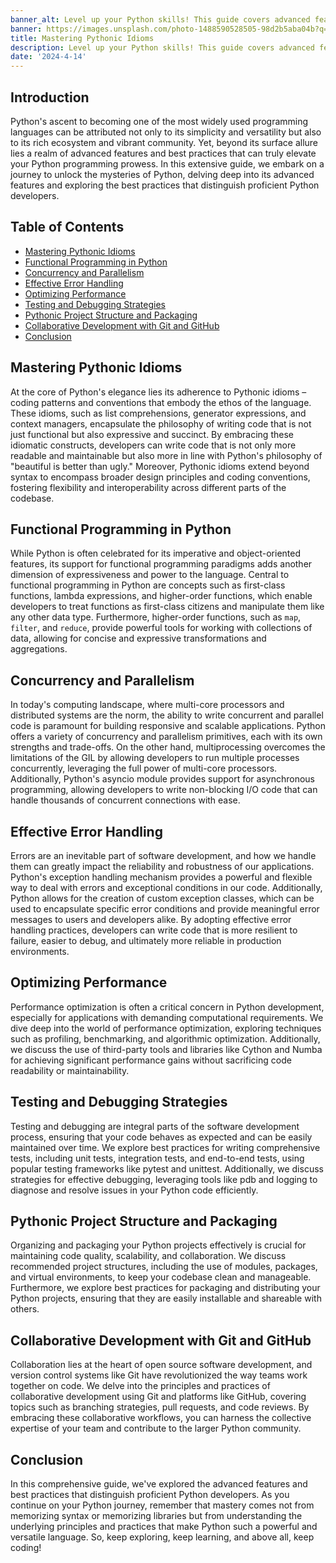 ```yaml
---
banner_alt: Level up your Python skills! This guide covers advanced features and best practices, from Pythonic idioms to collaborative development. Whether you're a beginner or experienced, you'll learn to write cleaner, more effective Python code.
banner: https://images.unsplash.com/photo-1488590528505-98d2b5aba04b?q=80&w=870&auto=format&fit=crop&ixlib=rb-4.0.3&ixid=M3wxMjA3fDB8MHxwaG90by1wYWdlfHx8fGVufDB8fHx8fA%3D%3D
title: Mastering Pythonic Idioms
description: Level up your Python skills! This guide covers advanced features and best practices, from Pythonic idioms to collaborative development. Whether you're a beginner or experienced, you'll learn to write cleaner, more effective Python code.
date: '2024-4-14'
---
```


## Introduction

Python's ascent to becoming one of the most widely used programming languages can be attributed not only to its simplicity and versatility but also to its rich ecosystem and vibrant community. Yet, beyond its surface allure lies a realm of advanced features and best practices that can truly elevate your Python programming prowess. In this extensive guide, we embark on a journey to unlock the mysteries of Python, delving deep into its advanced features and exploring the best practices that distinguish proficient Python developers.

## Table of Contents

-   [Mastering Pythonic Idioms](#mastering-pythonic-idioms)
-   [Functional Programming in Python](#functional-programming-in-python)
-   [Concurrency and Parallelism](#concurrency-and-parallelism)
-   [Effective Error Handling](#effective-error-handling)
-   [Optimizing Performance](#optimizing-performance)
-   [Testing and Debugging Strategies](#testing-and-debugging-strategies)
-   [Pythonic Project Structure and Packaging](#pythonic-project-structure-and-packaging)
-   [Collaborative Development with Git and GitHub](#collaborative-development-with-git-and-github)
-   [Conclusion](#conclusion)

## Mastering Pythonic Idioms

At the core of Python's elegance lies its adherence to Pythonic idioms – coding patterns and conventions that embody the ethos of the language. These idioms, such as list comprehensions, generator expressions, and context managers, encapsulate the philosophy of writing code that is not just functional but also expressive and succinct. By embracing these idiomatic constructs, developers can write code that is not only more readable and maintainable but also more in line with Python's philosophy of "beautiful is better than ugly." Moreover, Pythonic idioms extend beyond syntax to encompass broader design principles and coding conventions, fostering flexibility and interoperability across different parts of the codebase.

## Functional Programming in Python

While Python is often celebrated for its imperative and object-oriented features, its support for functional programming paradigms adds another dimension of expressiveness and power to the language. Central to functional programming in Python are concepts such as first-class functions, lambda expressions, and higher-order functions, which enable developers to treat functions as first-class citizens and manipulate them like any other data type. Furthermore, higher-order functions, such as `map`, `filter`, and `reduce`, provide powerful tools for working with collections of data, allowing for concise and expressive transformations and aggregations.

## Concurrency and Parallelism

In today's computing landscape, where multi-core processors and distributed systems are the norm, the ability to write concurrent and parallel code is paramount for building responsive and scalable applications. Python offers a variety of concurrency and parallelism primitives, each with its own strengths and trade-offs. On the other hand, multiprocessing overcomes the limitations of the GIL by allowing developers to run multiple processes concurrently, leveraging the full power of multi-core processors. Additionally, Python's asyncio module provides support for asynchronous programming, allowing developers to write non-blocking I/O code that can handle thousands of concurrent connections with ease.

## Effective Error Handling

Errors are an inevitable part of software development, and how we handle them can greatly impact the reliability and robustness of our applications. Python's exception handling mechanism provides a powerful and flexible way to deal with errors and exceptional conditions in our code. Additionally, Python allows for the creation of custom exception classes, which can be used to encapsulate specific error conditions and provide meaningful error messages to users and developers alike. By adopting effective error handling practices, developers can write code that is more resilient to failure, easier to debug, and ultimately more reliable in production environments.

## Optimizing Performance

Performance optimization is often a critical concern in Python development, especially for applications with demanding computational requirements. We dive deep into the world of performance optimization, exploring techniques such as profiling, benchmarking, and algorithmic optimization. Additionally, we discuss the use of third-party tools and libraries like Cython and Numba for achieving significant performance gains without sacrificing code readability or maintainability.

## Testing and Debugging Strategies

Testing and debugging are integral parts of the software development process, ensuring that your code behaves as expected and can be easily maintained over time. We explore best practices for writing comprehensive tests, including unit tests, integration tests, and end-to-end tests, using popular testing frameworks like pytest and unittest. Additionally, we discuss strategies for effective debugging, leveraging tools like pdb and logging to diagnose and resolve issues in your Python code efficiently.

## Pythonic Project Structure and Packaging

Organizing and packaging your Python projects effectively is crucial for maintaining code quality, scalability, and collaboration. We discuss recommended project structures, including the use of modules, packages, and virtual environments, to keep your codebase clean and manageable. Furthermore, we explore best practices for packaging and distributing your Python projects, ensuring that they are easily installable and shareable with others.

## Collaborative Development with Git and GitHub

Collaboration lies at the heart of open source software development, and version control systems like Git have revolutionized the way teams work together on code. We delve into the principles and practices of collaborative development using Git and platforms like GitHub, covering topics such as branching strategies, pull requests, and code reviews. By embracing these collaborative workflows, you can harness the collective expertise of your team and contribute to the larger Python community.

## Conclusion

In this comprehensive guide, we've explored the advanced features and best practices that distinguish proficient Python developers. As you continue on your Python journey, remember that mastery comes not from memorizing syntax or memorizing libraries but from understanding the underlying principles and practices that make Python such a powerful and versatile language. So, keep exploring, keep learning, and above all, keep coding!
